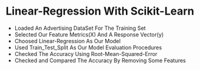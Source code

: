 # Linear-Regression With Scikit-Learn
- Loaded An Advertising DataSet For The Training Set
- Selected Our Feature Metrics(X) And A Response Vector(y)
- Choosed Linear-Regression As Our Model
- Used Train_Test_Split As Our Model Evaluation Procedures
- Checked The Accuracy Using Root-Mean-Squared-Error
- Checked and Compared The Accuracy By Removing Some Features